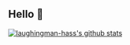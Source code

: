 ## Hello :wave:

[![laughingman-hass's github stats](https://github-readme-stats.vercel.app/api?username=laughingman-hass&count_private=true&show_icons=true)](https://github.com/laughingman-hass)
